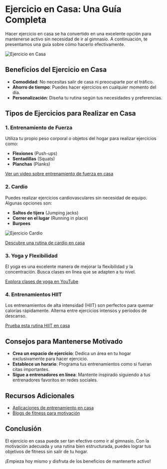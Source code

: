 # Ejercicio en Casa: Una Guía Completa

Hacer ejercicio en casa se ha convertido en una excelente opción para mantenerse activo sin necesidad de ir al gimnasio. A continuación, te presentamos una guía sobre cómo hacerlo efectivamente.

![Ejercicio en Casa](https://www.ictiva.com/blog/wp-content/uploads/2020/11/Formas-de-hacer-ejercicio-sin-salir-de-casa.jpg)

## Beneficios del Ejercicio en Casa

- **Comodidad**: No necesitas salir de casa ni preocuparte por el tráfico.
- **Ahorro de tiempo**: Puedes hacer ejercicios en cualquier momento del día.
- **Personalización**: Diseña tu rutina según tus necesidades y preferencias.

## Tipos de Ejercicios para Realizar en Casa

### 1. **Entrenamiento de Fuerza**

Utiliza tu propio peso corporal o objetos del hogar para realizar ejercicios como:
- **Flexiones** (Push-ups)
- **Sentadillas** (Squats)
- **Planchas** (Planks)

[Ver un video sobre entrenamiento de fuerza en casa](https://www.youtube.com/watch?v=wXC2EXuXoIc)

### 2. **Cardio**

Puedes realizar ejercicios cardiovasculares sin necesidad de equipo. Algunas opciones son:
- **Saltos de tijera** (Jumping jacks)
- **Correr en el lugar** (Running in place)
- **Burpees**

![Ejercicio Cardio](https://www.infisport.com/media/amasty/blog/EntrenamientoCardioCasa1copia.jpg)

[Descubre una rutina de cardio en casa](https://www.youtube.com/watch?v=example)

### 3. **Yoga y Flexibilidad**

El yoga es una excelente manera de mejorar la flexibilidad y la concentración. Busca clases en línea que se adapten a tu nivel.

[Explora clases de yoga en YouTube](https://www.youtube.com/results?search_query=yoga+en+casa)

### 4. **Entrenamientos HIIT**

Los entrenamientos de alta intensidad (HIIT) son perfectos para quemar calorías rápidamente. Alterna entre ejercicios intensos y períodos de descanso.

[Prueba esta rutina HIIT en casa](https://www.youtube.com/watch?v=example)

## Consejos para Mantenerse Motivado

- **Crea un espacio de ejercicio**: Dedica un área en tu hogar exclusivamente para hacer ejercicio.
- **Establece un horario**: Programa tus entrenamientos como si fueran citas importantes.
- **Sigue a entrenadores en línea**: Mantente inspirado siguiendo a tus entrenadores favoritos en redes sociales.

## Recursos Adicionales

- [Aplicaciones de entrenamiento en casa](https://www.example.com)
- [Blogs de fitness para motivación](https://www.example.com)

## Conclusión

El ejercicio en casa puede ser tan efectivo como ir al gimnasio. Con la motivación adecuada y una rutina bien estructurada, puedes lograr tus objetivos de fitness sin salir de tu hogar.

¡Empieza hoy mismo y disfruta de los beneficios de mantenerte activo!

